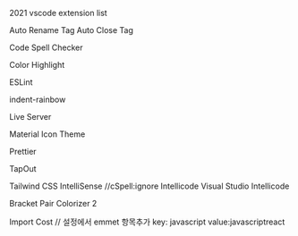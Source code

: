 2021 vscode extension list

Auto Rename Tag
Auto Close Tag

Code Spell Checker

Color Highlight

ESLint

indent-rainbow

Live Server

Material Icon Theme

Prettier

TapOut

Tailwind CSS IntelliSense
//cSpell:ignore Intellicode
Visual Studio Intellicode

Bracket Pair Colorizer 2

Import Cost
// 설정에서 emmet 항목추가 key: javascript value:javascriptreact
